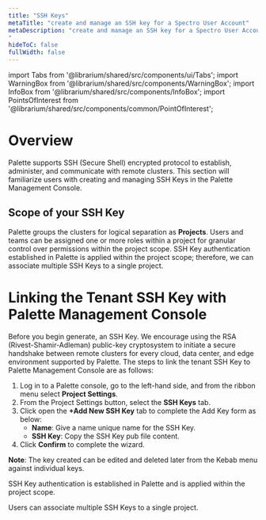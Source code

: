 ```yaml
---
title: "SSH Keys"
metaTitle: "create and manage an SSH key for a Spectro User Account"
metaDescription: "create and manage an SSH key for a Spectro User Account
"
hideToC: false
fullWidth: false
---
```


import Tabs from '@librarium/shared/src/components/ui/Tabs';
import WarningBox from '@librarium/shared/src/components/WarningBox';
import InfoBox from '@librarium/shared/src/components/InfoBox';
import PointsOfInterest from '@librarium/shared/src/components/common/PointOfInterest';

# Overview
Palette supports SSH (Secure Shell) encrypted protocol to establish, administer, and communicate with remote clusters. This section will familiarize users with creating and managing SSH Keys in the Palette Management Console.

## Scope of your SSH Key
Palette groups the clusters for logical separation as **Projects**. Users and teams can be assigned one or more roles within a project for granular control over permissions within the project scope. SSH Key authentication established in Palette is applied within the project scope; therefore, we can associate multiple SSH Keys to a single project. 

# Linking the Tenant SSH Key with Palette Management Console

Before you begin generate, an SSH Key. We encourage using the RSA (Rivest-Shamir-Adleman) public-key cryptosystem to initiate a secure handshake between remote clusters for every cloud, data center, and edge environment supported by Palette. The steps to link the tenant SSH Key to Palette Management Console are as follows:
1. Log in to a Palette console, go to the left-hand side, and from the ribbon menu select **Project Settings**.
2. From the Project Settings button, select the **SSH Keys** tab.
3. Click open the **+Add New SSH Key** tab to complete the Add Key form as below:
	* **Name**: Give a name unique name for the SSH Key.
	* **SSH Key**: Copy the SSH Key pub file content.
4. Click **Confirm** to complete the wizard.

**Note**: The key created can be edited and deleted later from the Kebab menu against individual keys.

<InfoBox>
	
SSH Key authentication is established in Palette and is applied within the project scope.
	
Users can associate multiple SSH Keys to a single project.
</InfoBox>

